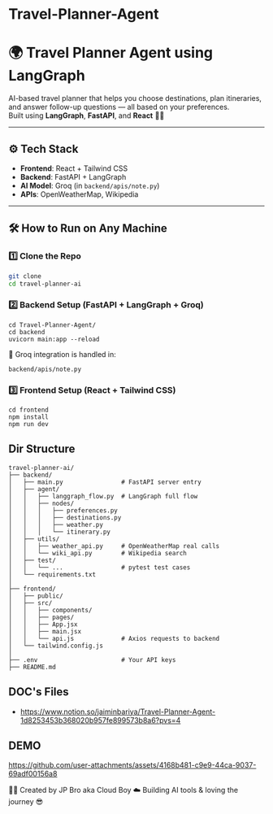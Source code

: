 



# Travel-Planner-Agent


# 🌍 Travel Planner Agent using LangGraph

AI-based travel planner that helps you choose destinations, plan itineraries, and answer follow-up questions — all based on your preferences.  
Built using **LangGraph**, **FastAPI**, and **React** 🧠✨

---

## ⚙️ Tech Stack

- **Frontend**: React + Tailwind CSS
- **Backend**: FastAPI + LangGraph
- **AI Model**: Groq (in `backend/apis/note.py`)
- **APIs**: OpenWeatherMap, Wikipedia

---

## 🛠️ How to Run on Any Machine

### 1️⃣ Clone the Repo

```bash
git clone 
cd travel-planner-ai
```


### 2️⃣ Backend Setup (FastAPI + LangGraph + Groq)
```
cd Travel-Planner-Agent/
cd backend
uvicorn main:app --reload
```

📌 Groq integration is handled in:
```
backend/apis/note.py
```

### 3️⃣ Frontend Setup (React + Tailwind CSS)
```
cd frontend
npm install
npm run dev
```


## Dir Structure
```
travel-planner-ai/
├── backend/
│   ├── main.py                # FastAPI server entry
│   ├── agent/
│   │   ├── langgraph_flow.py  # LangGraph full flow
│   │   ├── nodes/
│   │   │   ├── preferences.py
│   │   │   ├── destinations.py
│   │   │   ├── weather.py
│   │   │   └── itinerary.py
│   ├── utils/
│   │   ├── weather_api.py     # OpenWeatherMap real calls
│   │   └── wiki_api.py        # Wikipedia search
│   ├── test/
│   │   └── ...                # pytest test cases
│   └── requirements.txt
│
├── frontend/
│   ├── public/
│   ├── src/
│   │   ├── components/
│   │   ├── pages/
│   │   ├── App.jsx
│   │   ├── main.jsx
│   │   └── api.js             # Axios requests to backend
│   └── tailwind.config.js
│
├── .env                       # Your API keys
├── README.md

```



## DOC's Files
- https://www.notion.so/jaiminbariya/Travel-Planner-Agent-1d8253453b368020b957fe899573b8a6?pvs=4


## DEMO
https://github.com/user-attachments/assets/4168b481-c9e9-44ca-9037-69adf00156a8


👨‍💻 Created by
JP Bro aka Cloud Boy ☁️
Building AI tools & loving the journey 😎




